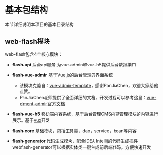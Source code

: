 # 基本包结构

本节详细说明本项目的基本目录结构

## web-flash模块

web-flash包含4个核心模块：
- **flash-api** 后台api服务,为vue-admin和vue-h5提供后台数据接口
- **flash-vue-admin** 基于Vue.js的后台管理的界面系统
    - 该模块克隆自：[vue-admin-template](https://github.com/PanJiaChen/vue-admin-template)，感谢PanJiaChen，欢迎大家给他点赞。
    - PanJiaChen老师提供了全面详细的文档，开发过程可以参考这里：[vue-elment-admin官方文档](https://panjiachen.github.io/vue-element-admin-site/zh/)
    

- **flash-vue-h5** 移动端内容系统，基于后台管理CMS内容管理模块的内容进行展示。基于[vux](https://vux.li)开发
- **flash-core** 基础模块，包括工具类，dao，service，bean等内容
- **flash-generator** 代码生成模块，配合IDEA Intellij的代码生成插件：webflash-generator可以根据实体类一键生成前后端代码。方便快速开发
